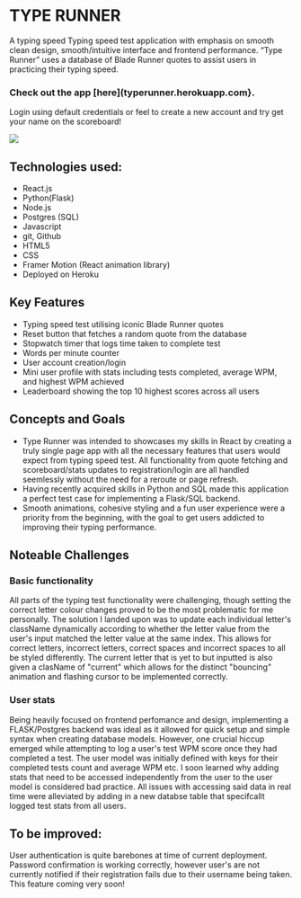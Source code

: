 # TYPE RUNNER

A typing speed Typing speed test application with emphasis on smooth clean design, smooth/intuitive interface and frontend performance. “Type Runner” uses a database of Blade Runner quotes to assist users in practicing their typing speed.  

### Check out the app [here](typerunner.herokuapp.com}. 
Login using default credentials or feel to create a new account and try get your name on the scoreboard! 

![](https://i.imgur.com/qCTu2hR.png)

## Technologies used:

- React.js
- Python(Flask)
- Node.js
- Postgres (SQL)
- Javascript
- git, Github
- HTML5
- CSS
- Framer Motion (React animation library)
- Deployed on Heroku


## Key Features

- Typing speed test utilising iconic Blade Runner quotes
- Reset button that fetches a random quote from the database
- Stopwatch timer that logs time taken to complete test
- Words per minute counter
- User account creation/login
- Mini user profile with stats including tests completed, average WPM, and highest WPM achieved
- Leaderboard showing the top 10 highest scores across all users

## Concepts and Goals

- Type Runner was intended to showcases my skills in React by creating a truly single page app with all the necessary features that users would expect from typing speed test. All functionality from quote fetching and scoreboard/stats updates to registration/login are all handled seemlessly without the need for a reroute or page refresh. 
- Having recently acquired skills in Python and SQL made this application a perfect test case for implementing a Flask/SQL backend. 
- Smooth animations, cohesive styling and a fun user experience were a priority from the beginning, with the goal to get users addicted to improving their typing performance. 

## Noteable Challenges 

### Basic functionality 
All parts of the typing test functionality were challenging, though setting the correct letter colour changes proved to be the most problematic for me personally. The solution I landed upon was to update each individual letter's className dynamically according to whether the letter value from the user's input matched the letter value at the same index. This allows for correct letters, incorrect letters, correct spaces and incorrect spaces to all be styled differently. The current letter that is yet to but inputted is also given a clasName of "current" which allows for the distinct "bouncing" animation and flashing cursor to be implemented correctly.

### User stats

Being heavily focused on frontend perfomance and design, implementing a FLASK/Postgres backend was ideal as it allowed for quick setup and simple syntax when creating database models. However, one crucial hiccup emerged while attempting to log a user's test WPM score once they had completed a test. The user model was initially defined with keys for their completed tests count and average WPM etc. I soon learned why adding stats that need to be accessed independently from the user to the user model is considered bad practice. All issues with accessing said data in real time were alleviated by adding in a new databse table that specifcallt logged test stats from all users.

## To be improved:

User authentication is quite barebones at time of current deployment. Password confirmation is working correctly, however user's are not currently notified if their registration fails due to their username being taken. This feature coming very soon!

